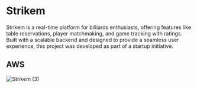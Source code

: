 # Strikem

Strikem is a real-time platform for billiards enthusiasts, offering features like table reservations, player matchmaking, and game tracking with ratings. Built with a scalable backend and designed to provide a seamless user experience, this project was developed as part of a startup initiative.


## AWS

![Strikem (3)](https://github.com/user-attachments/assets/f75b7da5-ff38-4337-a187-7d421d347cc9)
